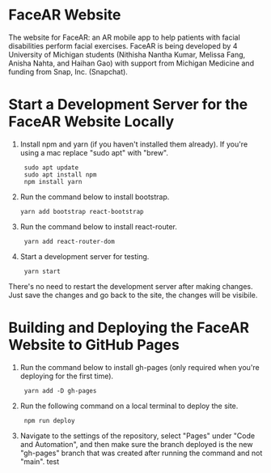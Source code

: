 # FaceAR Website

The website for FaceAR: an AR mobile app to help patients with facial disabilities perform facial exercises. FaceAR is being developed by 4 University of Michigan students (Nithisha Nantha Kumar, Melissa Fang, Anisha Nahta, and Haihan Gao) with support from Michigan Medicine and funding from Snap, Inc. (Snapchat).

# Start a Development Server for the FaceAR Website Locally

1. Install npm and yarn (if you haven't installed them already). If you're using a mac replace "sudo apt" with "brew".

		sudo apt update
		sudo apt install npm
		npm install yarn

2.  Run the command below to install bootstrap.

		yarn add bootstrap react-bootstrap

3. Run the command below to install react-router.

		yarn add react-router-dom

3. Start a development server for testing.

		yarn start

There's no need to restart the development server after making changes. Just save the changes and go back to the site, the changes will be visibile.

# Building and Deploying the FaceAR Website to GitHub Pages

1. Run the command below to install gh-pages (only required when you're deploying for the first time).

		yarn add -D gh-pages

2. Run the following command on a local terminal to deploy the site.
   
		npm run deploy

4. Navigate to the settings of the repository, select "Pages" under "Code and Automation", and then make sure the branch deployed is the new "gh-pages" branch that was created after running the command and not "main".
test